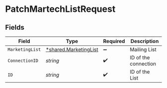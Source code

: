 # PatchMartechListRequest


## Fields

| Field                                                         | Type                                                          | Required                                                      | Description                                                   |
| ------------------------------------------------------------- | ------------------------------------------------------------- | ------------------------------------------------------------- | ------------------------------------------------------------- |
| `MarketingList`                                               | [*shared.MarketingList](../../models/shared/marketinglist.md) | :heavy_minus_sign:                                            | Mailing List                                                  |
| `ConnectionID`                                                | *string*                                                      | :heavy_check_mark:                                            | ID of the connection                                          |
| `ID`                                                          | *string*                                                      | :heavy_check_mark:                                            | ID of the List                                                |